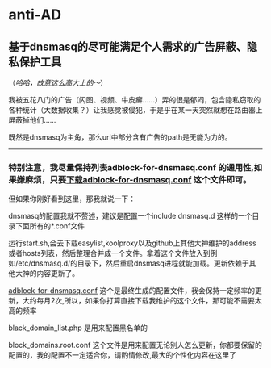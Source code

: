 # anti-AD

## 基于dnsmasq的尽可能满足个人需求的广告屏蔽、隐私保护工具
（*哈哈，故意这么高大上的～*）

我被五花八门的广告（闪图、视频、牛皮癣……）弄的很是郁闷，包含隐私窃取的各种统计（大数据收集？）让我感觉被侵犯，于是乎在某一天突然就想在路由器上屏蔽掉他们……

既然是dnsmasq为主角，那么url中部分含有广告的path是无能为力的。
* * *

### 特别注意，我尽量保持列表adblock-for-dnsmasq.conf 的通用性,如果嫌麻烦，只要[下载adblock-for-dnsmasq.conf](https://raw.githubusercontent.com/gentlyx/anti-AD/master/adblock-for-dnsmasq.conf) 这个文件即可。

但如果你刚好看到这里，那我就说一下：

dnsmasq的配置我就不赘述，建议是配置一个include dnsmasq.d 这样的一个目录下面所有的\*.conf文件

运行start.sh,会去下载easylist,koolproxy以及github上其他大神维护的address或者hosts列表，然后整理合并成一个文件。拿着这个文件放入到例如/etc/dnsmasq.d/的目录下，然后重启dnsmasq进程就能加载。更新依赖于其他大神的内容更新了。

[adblock-for-dnsmasq.conf](https://raw.githubusercontent.com/gentlyx/anti-AD/master/adblock-for-dnsmasq.conf) 这个是最终生成的配置文件，我会保持一定频率的更新，大约每月2次,所以，如果你打算直接下载我维护的这个文件，那可能不需要太高的频率

black_domain_list.php 是用来配置黑名单的

block_domains.root.conf 这个文件是用来配置无论别人怎么更新，你都要保留的配置的，我的配置不一定适合你，请酌情修改,最大的个性化内容在这里了
